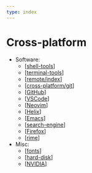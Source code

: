 ```yaml
---
type: index
---
```


# Cross-platform

- Software:
  - [[shell-tools]]
  - [[terminal-tools]]
  - [[remote/index]]
  - [[cross-platform/git]]
  - [[GitHub]]
  - [[VSCode]]
  - [[Neovim]]
  - [[Helix]]
  - [[Emacs]]
  - [[search-engine]]
  - [[Firefox]]
  - [[rime]]
- Misc:
  - [[fonts]]
  - [[hard-disk]]
  - [[NVIDIA]]

[//begin]: # "Autogenerated link references for markdown compatibility"
[shell-tools]: ../Linux/cross-distro/shell-tools.md "Shell Related Tools"
[terminal-tools]: ../Linux/cross-distro/terminal-tools.md "Terminal Related Tools"
[remote/index]: remote/index.md "Remote Development"
[cross-platform/git]: git.md "Git Usage"
[GitHub]: GitHub.md "GitHub Usage"
[VSCode]: VSCode.md "Visual Studio Code Usage"
[Neovim]: Neovim.md "Neovim"
[Helix]: Helix.md "Helix"
[Emacs]: Emacs.md "Emacs"
[search-engine]: search-engine.md "Search Engine"
[Firefox]: Firefox.md "Firefox"
[rime]: rime.md "RIME | 中州韻輸入法引擎"
[fonts]: fonts.md "Fonts"
[hard-disk]: hard-disk.md "Hard Disk Manipulation"
[NVIDIA]: NVIDIA.md "NVIDIA Devices"
[//end]: # "Autogenerated link references"
